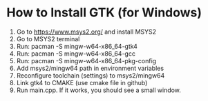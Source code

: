 # How to Install GTK (for Windows)
1) Go to https://www.msys2.org/ and install MSYS2
2) Go to MSYS2 terminal
3) Run: pacman -S mingw-w64-x86_64-gtk4
4) Run: pacman -S mingw-w64-x86_64-gcc
5) Run: pacman -S mingw-w64-x86_64-pkg-config
6) Add msys2/mingw64 path in environment variables
7) Reconfigure toolchain (settings) to msys2/mingw64
8) Link gtk4 to CMAKE (use cmake file in github)
9) Run main.cpp. If it works, you should see a small window.

